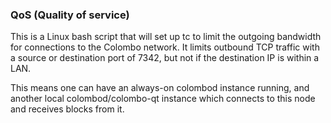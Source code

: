 ### QoS (Quality of service) ###

This is a Linux bash script that will set up tc to limit the outgoing bandwidth for connections to the Colombo network. It limits outbound TCP traffic with a source or destination port of 7342, but not if the destination IP is within a LAN.

This means one can have an always-on colombod instance running, and another local colombod/colombo-qt instance which connects to this node and receives blocks from it.
